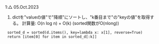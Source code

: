 1:△ 05.Oct.2023


1.   dictを"valueの値"で"降順"にソートし、"k番目まで"の"keyの値"を取得する。
計算量: O(n log n) + O(k) (sorted関数がO(nlong))
```
 sorted_d = sorted(d.items(), key=lambda x: x[1], reverse=True)
 return [item[0] for item in sorted_d[:k]]
```